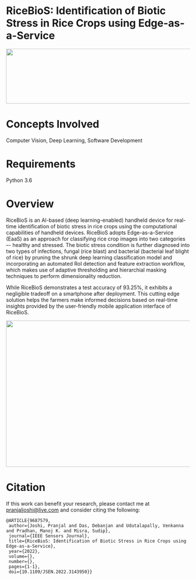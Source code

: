 # RiceBioS: Identification of Biotic Stress in Rice Crops using Edge-as-a-Service

<p align="center">
  <img width="860" height="150" src="https://github.com/iPranjalJoshi/RiceBioS--Identification-of-Biotic-Stress-in-Rice-Crops-using-Edge-as-a-Service-EaaS-/blob/4e2103844e3ebdeee33e171e425f4f87f76f9327/FigSolutions.jpg">
</p>


# Concepts Involved
Computer Vision, Deep Learning, Software Development

# Requirements
Python 3.6



# Overview
RiceBioS is an AI-based (deep learning-enabled) handheld device for real-time identification of biotic stress in rice crops using the computational capabilities
of handheld devices. RiceBioS adopts Edge-as-a-Service (EaaS) as an approach for classifying rice crop images into two categories –- healthy and stressed. 
The biotic stress condition is further diagnosed into two types of infections, fungal (rice blast) and bacterial (bacterial leaf blight of rice) by pruning the 
shrunk deep learning classification model and incorporating an automated RoI detection and feature extraction workflow, which makes use of adaptive thresholding 
and hierarchial masking techniques to perform dimensionality reduction. 

While RiceBioS demonstrates a test accuracy of 93.25%, it exhibits a negligible tradeoff on a smartphone after deployment. This cutting edge solution helps the 
farmers make informed decisions based on real-time insights provided by the user-friendly mobile application interface of RiceBioS.

<p align="center">
  <img width="860" height="400" src="https://github.com/iPranjalJoshi/RiceBioS--Identification-of-Biotic-Stress-in-Rice-Crops-using-Edge-as-a-Service-EaaS-/blob/4e2103844e3ebdeee33e171e425f4f87f76f9327/FigConsolidated.jpg">
</p>




# Citation
If this work can benefit your research, please contact me at pranjaljoshi@live.com and consider citing the following:
```
@ARTICLE{9687579, 
 author={Joshi, Pranjal and Das, Debanjan and Udutalapally, Venkanna and Pradhan, Manoj K. and Misra, Sudip},
 journal={IEEE Sensors Journal},
 title={RiceBioS: Identification of Biotic Stress in Rice Crops using Edge-as-a-Service},
 year={2022},
 volume={},
 number={},  
 pages={1-1}, 
 doi={10.1109/JSEN.2022.3143950}}
```
